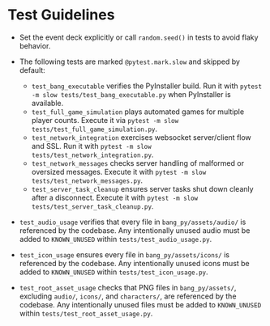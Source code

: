 # Test Guidelines
- Set the event deck explicitly or call `random.seed()` in tests to avoid flaky behavior.
- The following tests are marked `@pytest.mark.slow` and skipped by default:
  - `test_bang_executable` verifies the PyInstaller build. Run it with
    `pytest -m slow tests/test_bang_executable.py` when PyInstaller is available.
  - `test_full_game_simulation` plays automated games for multiple player counts.
    Execute it via `pytest -m slow tests/test_full_game_simulation.py`.
  - `test_network_integration` exercises websocket server/client flow and SSL. Run it
    with `pytest -m slow tests/test_network_integration.py`.
  - `test_network_messages` checks server handling of malformed or oversized messages.
    Execute it with `pytest -m slow tests/test_network_messages.py`.
  - `test_server_task_cleanup` ensures server tasks shut down cleanly after a disconnect.
    Execute it with `pytest -m slow tests/test_server_task_cleanup.py`.

- `test_audio_usage` verifies that every file in `bang_py/assets/audio/` is
  referenced by the codebase. Any intentionally unused audio must be added to
  `KNOWN_UNUSED` within `tests/test_audio_usage.py`.
- `test_icon_usage` ensures every file in `bang_py/assets/icons/` is referenced
  by the codebase. Any intentionally unused icons must be added to
  `KNOWN_UNUSED` within `tests/test_icon_usage.py`.
- `test_root_asset_usage` checks that PNG files in `bang_py/assets/`, excluding
  `audio/`, `icons/`, and `characters/`, are referenced by the codebase. Any
  intentionally unused files must be added to `KNOWN_UNUSED` within
  `tests/test_root_asset_usage.py`.
